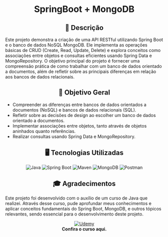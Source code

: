 <div align="center">
  
# SpringBoot + MongoDB
</div>

<div align="center">
  
## 📝 Descrição

</div>

Este projeto demonstra a criação de uma API RESTful utilizando Spring Boot e o banco de dados NoSQL MongoDB. Ele implementa as operações básicas de CRUD (Create, Read, Update, Delete) e explora conceitos como associações entre objetos e consultas eficientes usando Spring Data e MongoRepository. O objetivo principal do projeto é fornecer uma compreensão prática de como trabalhar com um banco de dados orientado a documentos, além de refletir sobre as principais diferenças em relação aos bancos de dados relacionais.

<div align="center">
  
## 🎯 Objetivo Geral

</div>

- Compreender as diferenças entre bancos de dados orientados a documentos (NoSQL) e bancos de dados relacionais (SQL).
- Refletir sobre as decisões de design ao escolher um banco de dados orientado a documentos.
- Implementar associações entre objetos, tanto através de objetos aninhados quanto referências.
- Realizar consultas usando Spring Data e MongoRepository.

<div align="center">
  
## 🖥️ Tecnologias Utilizadas

![Java](https://img.shields.io/badge/Java-ED8B00?style=for-the-badge&logo=openjdk&logoColor=white) 
![Spring Boot](https://img.shields.io/badge/Spring-6DB33F?style=for-the-badge&logo=spring&logoColor=white) 
![Maven](https://img.shields.io/badge/Maven-C71A36?style=for-the-badge&logo=apache-maven&logoColor=white) 
![MongoDB](https://img.shields.io/badge/MongoDB-4EA94B?style=for-the-badge&logo=mongodb&logoColor=white) 
![Postman](https://img.shields.io/badge/Postman-FF6C37?style=for-the-badge&logo=postman&logoColor=white)
</div>

<div align="center">
  
## 🎓 Agradecimentos
</div>
Este projeto foi desenvolvido com o auxílio de um curso de Java que realizei. Através desse curso, pude aprofundar meus conhecimentos e aplicar conceitos fundamentais do Spring Boot, MongoDB, e outros tópicos relevantes, sendo essencial para o desenvolvimento deste projeto.

<div align="center">

[![Udemy](https://img.shields.io/badge/Udemy-%236300c7?style=for-the-badge&logo=udemy&logoColor=white)](https://www.udemy.com/course/java-curso-completo/learn/lecture/10420480#questions)  
**Confira o curso aqui.**

</div>
